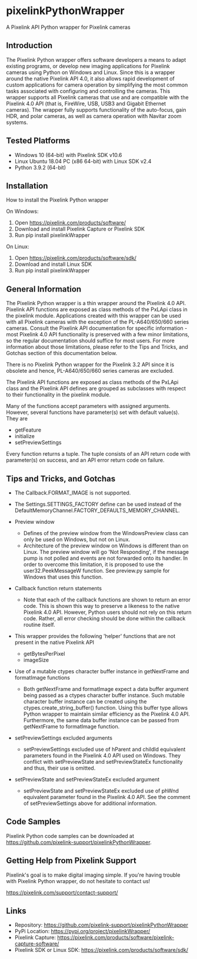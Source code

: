 # pixelinkPythonWrapper
A Pixelink API Python wrapper for Pixelink cameras

Introduction
------------

The Pixelink Python wrapper offers software developers a means to adapt existing programs, or develop new imaging applications 
for Pixelink cameras using Python on Windows and Linux. Since this is a wrapper around the native Pixelink API 4.0, it also allows 
rapid development of custom applications for camera operation by simplifying the most common tasks associated with configuring 
and controlling the cameras. This wrapper supports all Pixelink cameras that use and are compatible with the Pixelink 4.0 API 
(that is, FireWire, USB, USB3 and Gigabit Ethernet cameras). The wrapper fully supports functionality of the auto-focus, gain HDR, 
and polar cameras, as well as camera operation with Navitar zoom systems.


Tested Platforms
----------------

* Windows 10 (64-bit) with Pixelink SDK v10.6
* Linux Ubuntu 18.04 PC (x86 64-bit) with Linux SDK v2.4
* Python 3.9.2 (64-bit)


Installation
------------

How to install the Pixelink Python wrapper

On Windows:
1. Open https://pixelink.com/products/software/
2. Download and install Pixelink Capture or Pixelink SDK
3. Run pip install pixelinkWrapper

On Linux:
1. Open https://pixelink.com/products/software/sdk/
2. Download and install Linux SDK
3. Run pip install pixelinkWrapper


General Information
-------------------

The Pixelink Python wrapper is a thin wrapper around the Pixelink 4.0 API. Pixelink API functions are exposed as class methods 
of the PxLApi class in the pixelink module. Applications created with this wrapper can be used with all Pixelink cameras with 
the exception of the PL-A640/650/660 series cameras. Consult the Pixelink API documentation for specific information - most 
Pixelink 4.0 API functionality is preserved with a few minor limitations, so the regular documentation should suffice for most 
users. For more information about those limitations, please refer to the Tips and Tricks, and Gotchas section of this documentation 
below.

There is no Pixelink Python wrapper for the Pixelink 3.2 API since it is obsolete and hence, PL-A640/650/660 series cameras are 
excluded.

The Pixelink API functions are exposed as class methods of the PxLApi class and the Pixelink API defines are grouped as subclasses 
with respect to their functionality in the pixelink module. 

Many of the functions accept parameters with assigned arguments. However, several functions have parameter(s) set with default 
value(s). They are
* getFeature
* initialize
* setPreviewSettings

Every function returns a tuple. The tuple consists of an API return code with parameter(s) on success, and an API error return 
code on failure.


Tips and Tricks, and Gotchas
----------------------------

* The Callback.FORMAT_IMAGE is not supported.

* The Settings.SETTINGS_FACTORY define can be used instead of the DefaultMemoryChannel.FACTORY_DEFAULTS_MEMORY_CHANNEL.

* Preview window
    - Defines of the preview window from the WindowsPreview class can only be used on Windows, but not on Linux.
    - Architecture of the preview window on Windows is different than on Linux. The preview window will go 'Not Responding', 
      if the message pump is not polled and events are not forwarded onto its handler. In order to overcome this limitation,
      it is proposed to use the user32.PeekMessageW function. See preview.py sample for Windows that uses this function.

* Callback function return statements
    - Note that each of the callback functions are shown to return an error code. This is shown this way to preserve a
      likeness to the native Pixelink 4.0 API. However, Python users should not rely on this return code. Rather, all
      error checking should be done within the callback routine itself.

* This wrapper provides the following 'helper' functions that are not present in the native Pixelink API
    - getBytesPerPixel
    - imageSize

* Use of a mutable ctypes character buffer instance in getNextFrame and formatImage functions
    - Both getNextFrame and formatImage expect a data buffer argument being passed as a ctypes character buffer instance. 
      Such mutable character buffer instance can be created using the ctypes.create_string_buffer() function. Using this
      buffer type allows Python wrapper to maintain similar efficiency as the Pixelink 4.0 API. Furthermore, the same
      data buffer instance can be passed from getNextFrame to formatImage function.

* setPreviewSettings excluded arguments
    - setPreviewSettings excluded use of hParent and childId equivalent parameters found in the Pixelink 4.0 API used on Windows. 
      They conflict with setPreviewState and setPreviewStateEx functionality and thus, their use is omitted.

* setPreviewState and setPreviewStateEx excluded argument
    - setPreviewState and setPreviewStateEx excluded use of phWnd equivalent parameter found in the Pixelink 4.0 API.
      See the comment of setPreviewSettings above for additional information.


Code Samples
------------

Pixelink Python code samples can be downloaded at https://github.com/pixelink-support/pixelinkPythonWrapper.


Getting Help from Pixelink Support
----------------------------------

Pixelink's goal is to make digital imaging simple. If you're having trouble with Pixelink Python wrapper, do not hesitate to 
contact us!

https://pixelink.com/support/contact-support/


Links
-----

* Repository: https://github.com/pixelink-support/pixelinkPythonWrapper
* PyPi Location: https://pypi.org/project/pixelinkWrapper/
* Pixelink Capture: https://pixelink.com/products/software/pixelink-capture-software/
* Pixelink SDK or Linux SDK: https://pixelink.com/products/software/sdk/
